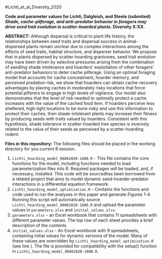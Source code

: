 #Lichti_et_al_Diversity_2020

**Code and parameter values for Lichti, Dalgleish, and Steele (submited) *Shade, cache-pilferage, and anti-predator behavior in foragers may drive seed trait evolution in scatter-hoarded plants.* Diversity X:XX.**


**ABSTRACT:** Although dispersal is critical to plant life history, the relationships between seed traits and dispersal success in animal-dispersed plants remain unclear due to complex interactions among the effects of seed traits, habitat structure, and disperser behavior.  We propose that in plants dispersed by scatter-hoarding granivores, seed trait evolution may have been driven by selective pressures arising from the combination of seedling shade intolerance and hoarders’ exploitation of other foragers’ anti-predator behaviors to deter cache pilferage.  Using an optimal foraging model that accounts for cache concealment, hoarder memory, and perceived predation risk, we show that hoarders can obtain cache-recovery advantages by placing caches in moderately risky locations that force potential pilferers to engage in high levels of vigilance. Our model also demonstrates that the level of risk needed to optimally protect a cache increases with the value of the cached food item. If hoarders perceive less sheltered, high-light locations to be more risky and use this information to protect their caches, then shade-intolerant plants may increase their fitness by producing seeds with traits valued by hoarders.  Consistent with this hypothesis, shade tolerance in scatter-hoarded tree species is inversely related to the value of their seeds as perceived by a scatter-hoarding rodent. 

**Files in this repository:** The following files should be placed in the working directory for you current R session.

1. `Lichti_hoarding_model_06062020-1600.R` - This file contains the core functions for the model, including functions needed to load parameterization files into R. Required packages will be loaded, and, if necessary, installed.  This code will be sourcedhas been borrowed from a related project that aims to model dynamic seed-hoarder-predator interactions in a differential equation framework.
2. `Lichti_hoarding_model_optimization.R` - Contains the functions and code used to run the analyses in this paper and generate Figures 1-4. Running this script will automatically source `Lichti_hoarding_model_06062020-1600.R` and upload the parameter values in `parameters.xlsx` and `initial_values.xlsx`.
3. `parameters.xlsx` - an Excel workbook that contains 11 spreadsheets with different parameter values.  The top row of each sheet provides a brief description of the contents.  
4. `initial_values.xlsx` - An Excel workbook with 9 spreadsheets, containing initial values for dynamic versions of the model. Many of these values are overridden by `Lichti_hoarding_model_optimization.R` (see line ). The file is provided for compatibility with the setup() function in `Lichti_hoarding_model_06062020-1600.R`.